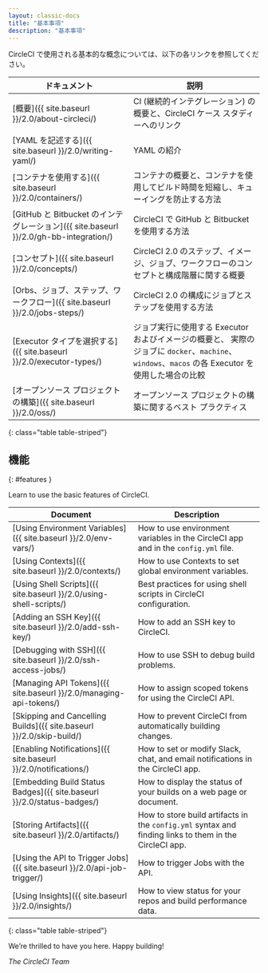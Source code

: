 ```yaml
---
layout: classic-docs
title: "基本事項"
description: "基本事項"
---
```



CircleCI で使用される基本的な概念については、以下の各リンクを参照してください。

| ドキュメント                                                                     | 説明                                                                                                   |
| -------------------------------------------------------------------------- | ---------------------------------------------------------------------------------------------------- |
| [概要]({{ site.baseurl }}/2.0/about-circleci/)                               | CI (継続的インテグレーション) の概要と、CircleCI ケース スタディーへのリンク                                                       |
| [YAML を記述する]({{ site.baseurl }}/2.0/writing-yaml/)                         | YAML の紹介                                                                                             |
| [コンテナを使用する]({{ site.baseurl }}/2.0/containers/)                            | コンテナの概要と、コンテナを使用してビルド時間を短縮し、キューイングを防止する方法                                                            |
| [GitHub と Bitbucket のインテグレーション]({{ site.baseurl }}/2.0/gh-bb-integration/) | CircleCI で GitHub と Bitbucket を使用する方法                                                                |
| [コンセプト]({{ site.baseurl }}/2.0/concepts/)                                  | CircleCI 2.0 のステップ、イメージ、ジョブ、ワークフローのコンセプトと構成階層に関する概要                                                  |
| [Orbs、ジョブ、ステップ、ワークフロー]({{ site.baseurl }}/2.0/jobs-steps/)                 | CircleCI 2.0 の構成にジョブとステップを使用する方法                                                                     |
| [Executor タイプを選択する]({{ site.baseurl }}/2.0/executor-types/)                | ジョブ実行に使用する Executor およびイメージの概要と、 実際のジョブに `docker`、`machine`、`windows`、`macos` の各 Executor を使用した場合の比較 |
| [オープンソース プロジェクトの構築]({{ site.baseurl }}/2.0/oss/)                           | オープンソース プロジェクトの構築に関するベスト プラクティス                                                                      |
{: class="table table-striped"}

## 機能
{: #features }

Learn to use the basic features of CircleCI.

| Document                                                                 | Description                                                                                            |
| ------------------------------------------------------------------------ | ------------------------------------------------------------------------------------------------------ |
| [Using Environment Variables]({{ site.baseurl }}/2.0/env-vars/)          | How to use environment variables in the CircleCI app and in the `config.yml` file.                     |
| [Using Contexts]({{ site.baseurl }}/2.0/contexts/)                       | How to use Contexts to set global environment variables.                                               |
| [Using Shell Scripts]({{ site.baseurl }}/2.0/using-shell-scripts/)       | Best practices for using shell scripts in CircleCI configuration.                                      |
| [Adding an SSH Key]({{ site.baseurl }}/2.0/add-ssh-key/)                 | How to add an SSH key to CircleCI.                                                                     |
| [Debugging with SSH]({{ site.baseurl }}/2.0/ssh-access-jobs/)            | How to use SSH to debug build problems.                                                                |
| [Managing API Tokens]({{ site.baseurl }}/2.0/managing-api-tokens/)       | How to assign scoped tokens for using the CircleCI API.                                                |
| [Skipping and Cancelling Builds]({{ site.baseurl }}/2.0/skip-build/)     | How to prevent CircleCI from automatically building changes.                                           |
| [Enabling Notifications]({{ site.baseurl }}/2.0/notifications/)          | How to set or modify Slack, chat, and email notifications in the CircleCI app.                         |
| [Embedding Build Status Badges]({{ site.baseurl }}/2.0/status-badges/)   | How to display the status of your builds on a web page or document.                                    |
| [Storing Artifacts]({{ site.baseurl }}/2.0/artifacts/)                   | How to store build artifacts in the `config.yml` syntax and finding links to them in the CircleCI app. |
| [Using the API to Trigger Jobs]({{ site.baseurl }}/2.0/api-job-trigger/) | How to trigger Jobs with the API.                                                                      |
| [Using Insights]({{ site.baseurl }}/2.0/insights/)                       | How to view status for your repos and build performance data.                                          |
{: class="table table-striped"}

We’re thrilled to have you here. Happy building!

_The CircleCI Team_
